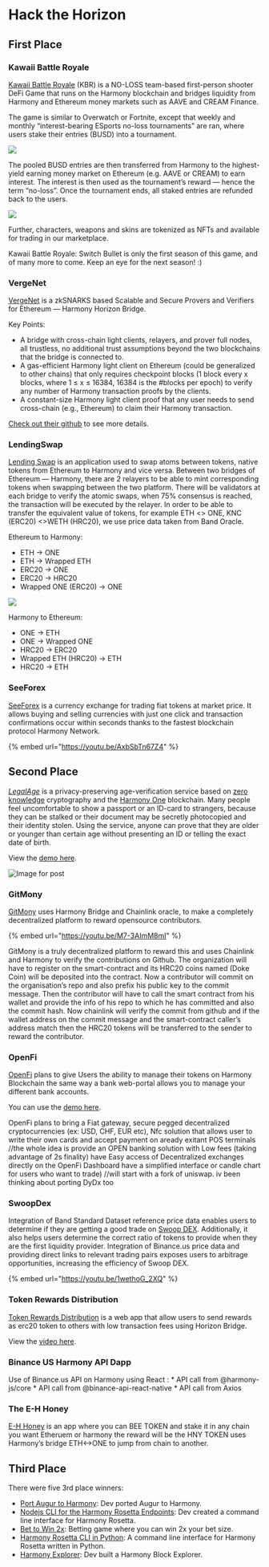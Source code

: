 # Hack the Horizon

## First Place

### Kawaii Battle Royale <a href="#f251" id="f251"></a>

[Kawaii Battle Royale](https://github.com/OpenDive/KawaiiBattleRoyaleSwitchBullet\_Dapp) (KBR) is a NO-LOSS team-based first-person shooter DeFi Game that runs on the Harmony blockchain and bridges liquidity from Harmony and Ethereum money markets such as AAVE and CREAM Finance.

The game is similar to Overwatch or Fortnite, except that weekly and monthly “interest-bearing ESports no-loss tournaments” are ran, where users stake their entries (BUSD) into a tournament.

![](<../../../../.gitbook/assets/image (231).png>)

The pooled BUSD entries are then transferred from Harmony to the highest-yield earning money market on Ethereum (e.g. AAVE or CREAM) to earn interest. The interest is then used as the tournament’s reward — hence the term “no-loss”. Once the tournament ends, all staked entries are refunded back to the users.

![](<../../../../.gitbook/assets/image (232).png>)

Further, characters, weapons and skins are tokenized as NFTs and available for trading in our marketplace.

Kawaii Battle Royale: Switch Bullet is only the first season of this game, and of many more to come. Keep an eye for the next season! :)

### VergeNet <a href="#f9de" id="f9de"></a>

[VergeNet](https://gitcoin.co/hackathon/hack-the-horizon/projects/4180/VergeNet) is a zkSNARKS based Scalable and Secure Provers and Verifiers for Ethereum — Harmony Horizon Bridge.

Key Points:

* A bridge with cross-chain light clients, relayers, and prover full nodes, all trustless, no additional trust assumptions beyond the two blockchains that the bridge is connected to.
* A gas-efficient Harmony light client on Ethereum (could be generalized to other chains) that only requires checkpoint blocks (1 block every x blocks, where 1 ≤ x ≤ 16384, 16384 is the #blocks per epoch) to verify any number of Harmony transaction proofs by the clients.
* A constant-size Harmony light client proof that any user needs to send cross-chain (e.g., Ethereum) to claim their Harmony transaction.

[Check out their github](https://github.com/LatticeLabVentures/VergeNet) to see more details.

### LendingSwap <a href="#a293" id="a293"></a>

[Lending Swap](https://github.com/trinhtan/horizon-hackathon) is an application used to swap atoms between tokens, native tokens from Ethereum to Harmony and vice versa. Between two bridges of Ethereum — Harmony, there are 2 relayers to be able to mint corresponding tokens when swapping between the two platform. There will be validators at each bridge to verify the atomic swaps, when 75% consensus is reached, the transaction will be executed by the relayer. In order to be able to transfer the equivalent value of tokens, for example ETH <> ONE, KNC (ERC20) <>WETH (HRC20), we use price data taken from Band Oracle.

Ethereum to Harmony:

* ETH -> ONE
* ETH -> Wrapped ETH
* ERC20 -> ONE
* ERC20 -> HRC20
* Wrapped ONE (ERC20) -> ONE

![](<../../../../.gitbook/assets/image (233).png>)

Harmony to Ethereum:

* ONE -> ETH
* ONE -> Wrapped ONE
* HRC20 -> ERC20
* Wrapped ETH (HRC20) -> ETH
* HRC20 -> ETH

### SeeForex <a href="#90cd" id="90cd"></a>

[SeeForex](https://github.com/kuyawa/seeforex) is a currency exchange for trading fiat tokens at market price. It allows buying and selling currencies with just one click and transaction confirmations occur within seconds thanks to the fastest blockchain protocol Harmony Network.

{% embed url="https://youtu.be/AxbSbTn67Z4" %}

## Second Place <a href="#ee73" id="ee73"></a>

[_LegalAge_](https://github.com/sladecek/harla\_demo) is a privacy-preserving age-verification service based on [zero knowledge](https://www.zeroknowledge.fm/) cryptography and the [Harmony One](https://www.harmony.one/) blockchain. Many people feel uncomfortable to show a passport or an ID-card to strangers, because they can be stalked or their document may be secretly photocopied and their identity stolen. Using the service, anyone can prove that they are older or younger than certain age without presenting an ID or telling the exact date of birth.

View the [demo here](https://gitcoin.co/hackathon/hack-the-horizon/projects/4186/LegalAge).

![Image for post](https://miro.medium.com/max/4696/1\*V6xeQV-GgSaQHSck6035MQ.png)

### GitMony <a href="#2132" id="2132"></a>

[GitMony](https://github.com/BakaOtaku/git\_mony) uses Harmony Bridge and Chainlink oracle, to make a completely decentralized platform to reward opensource contributors.

{% embed url="https://youtu.be/M7-3AImM8mI" %}

GitMony is a truly decentralized platform to reward this and uses Chainlink and Harmony to verify the contributions on Github. The organization will have to register on the smart-contract and its HRC20 coins named (Doke Coin) will be deposited into the contract. Now a contributor will commit on the organisation’s repo and also prefix his public key to the commit message. Then the contributor will have to call the smart contract from his wallet and provide the info of his repo to which he has committed and also the commit hash. Now chainlink will verify the commit from github and if the wallet address on the commit message and the smart-contract caller’s address match then the HRC20 tokens will be transferred to the sender to reward the contributor.

### OpenFi <a href="#24ca" id="24ca"></a>

[OpenFi](https://github.com/Alexgrsjn/OpenFi) plans to give Users the ability to manage their tokens on Harmony Blockchain the same way a bank web-portal allows you to manage your different bank accounts.

You can use the [demo here](https://openfi.dev/#/).

OpenFi plans to bring a Fiat gateway, secure pegged decentralized cryptocurrencies (ex: USD, CHF, EUR etc), Nfc solution that allows user to write their own cards and accept payment on aready exitant POS terminals //the whole idea is provide an OPEN banking solution with Low fees (taking advantage of 2s finality) have Easy access of Decentralized exchanges directly on the OpenFi Dashboard have a simplified interface or candle chart for users who want to trade) //will start with a fork of uniswap. iv been thinking about porting DyDx too

### SwoopDex <a href="#7147" id="7147"></a>

Integration of Band Standard Dataset reference price data enables users to determine if they are getting a good trade on [Swoop DEX](https://github.com/Dodecane/swoop-interface). Additionally, it also helps users determine the correct ratio of tokens to provide when they are the first liquidity provider. Integration of Binance.us price data and providing direct links to relevant trading pairs exposes users to arbitrage opportunities, increasing the efficiency of Swoop DEX.

{% embed url="https://youtu.be/1wethoG_2XQ" %}

### Token Rewards Distribution

[Token Rewards Distribution](https://github.com/ysongh/Token-Reward-Distribution) is a web app that allow users to send rewards as erc20 token to others with low transaction fees using Horizon Bridge.

View the [video here](https://gitcoin.co/hackathon/hack-the-horizon/projects/4170/Token-Reward-Distribution).

### Binance US Harmony API Dapp <a href="#3958" id="3958"></a>

Use of Binance.us API on Harmony using React : \* API call from @harmony-js/core \* API call from @binance-api-react-native \* API call from Axios

### The E-H Honey <a href="#b0b1" id="b0b1"></a>

[E-H Honey](https://github.com/azizyano/THE-E-H-Honey) is an app where you can BEE TOKEN and stake it in any chain you want Etheruem or harmony the reward will be the HNY TOKEN uses Harmony’s bridge ETH<->ONE to jump from chain to another.

## Third Place <a href="#875b" id="875b"></a>

There were five 3rd place winners:

* [Port Augur to Harmony](https://gitcoin.co/hackathon/hack-the-horizon/projects/3856/port-the-augur-protocol-and-ui-to-harmony-chain): Dev ported Augur to Harmony.
* [Nodejs CLI for the Harmony Rosetta Endpoints](https://github.com/zyra-zia/harmony-rosetta-cli): Dev created a command line interface for Harmony Rosetta.
* [Bet to Win 2x](https://github.com/azizyano/Bet\_to\_win\_x2): Betting game where you can win 2x your bet size.
* [Harmony Rosetta CLI in Python](https://github.com/blockjoe/harmony-api-client-python): A command line interface for Harmony Rosetta written in Python.
* [Harmony Explorer](https://github.com/CryptoDizzy/Harmony-Explorer): Dev built a Harmony Block Explorer.
